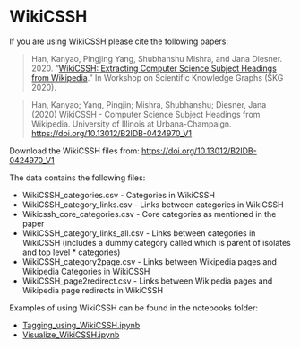 # WikiCSSH


If you are using WikiCSSH please cite the following papers:

> Han, Kanyao, Pingjing Yang, Shubhanshu Mishra, and Jana Diesner. 2020. “[WikiCSSH: Extracting Computer Science Subject Headings from Wikipedia](https://skg.kmi.open.ac.uk/SKG2020/papers/HAN_et_al_SKG_2020.pdf).” In Workshop on Scientific Knowledge Graphs (SKG 2020).

> Han, Kanyao; Yang, Pingjin; Mishra, Shubhanshu; Diesner, Jana (2020) WikiCSSH - Computer Science Subject Headings from Wikipedia. University of Illinois at Urbana-Champaign. https://doi.org/10.13012/B2IDB-0424970_V1

Download the WikiCSSH files from: https://doi.org/10.13012/B2IDB-0424970_V1

The data contains the following files:

* WikiCSSH_categories.csv - Categories in WikiCSSH
* WikiCSSH_category_links.csv - Links between categories in WikiCSSH
* Wikicssh_core_categories.csv - Core categories as mentioned in the paper
* WikiCSSH_category_links_all.csv - Links between categories in WikiCSSH (includes a dummy category called <ROOT> which is parent of isolates and top level * categories)
* WikiCSSH_category2page.csv - Links between Wikipedia pages and Wikipedia Categories in WikiCSSH
* WikiCSSH_page2redirect.csv - Links between Wikipedia pages and Wikipedia page redirects in WikiCSSH

Examples of using WikiCSSH can be found in the notebooks folder: 
* [Tagging_using_WikiCSSH.ipynb](./notebooks/Tagging_using_WikiCSSH.ipynb)
* [Visualize_WikiCSSH.ipynb](./notebooks/Visualize_WikiCSSH.ipynb)




